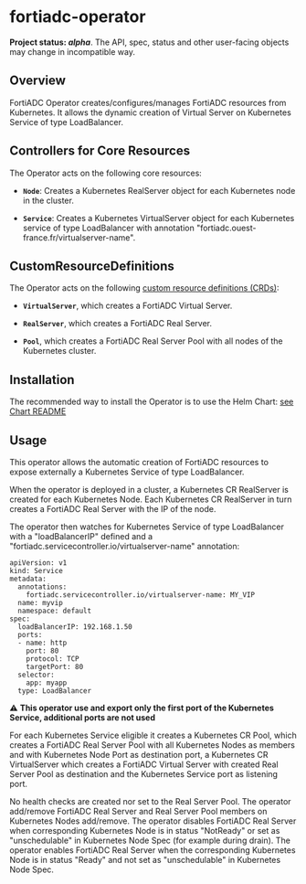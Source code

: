 # fortiadc-operator

**Project status: *alpha***. The API, spec, status and other user-facing objects may change in incompatible way.

## Overview

FortiADC Operator creates/configures/manages FortiADC resources from Kubernetes. It allows the dynamic creation of Virtual Server on Kubernetes Service of type LoadBalancer.

## Controllers for Core Resources

The Operator acts on the following core resources:

* **`Node`**: Creates a Kubernetes RealServer object for each Kubernetes node in the cluster.

* **`Service`**: Creates a Kubernetes VirtualServer object for each Kubernetes service of type LoadBalancer with annotation "fortiadc.ouest-france.fr/virtualserver-name".

## CustomResourceDefinitions

The Operator acts on the following [custom resource definitions (CRDs)](https://kubernetes.io/docs/tasks/access-kubernetes-api/extend-api-custom-resource-definitions/):

* **`VirtualServer`**, which creates a FortiADC Virtual Server.

* **`RealServer`**, which creates a FortiADC Real Server.

* **`Pool`**, which creates a FortiADC Real Server Pool with all nodes of the Kubernetes cluster.

## Installation

The recommended way to install the Operator is to use the Helm Chart: [see Chart README](charts/fortiadc-operator/README.md)

## Usage

This operator allows the automatic creation of FortiADC resources to expose externally a Kubernetes Service of type LoadBalancer.

When the operator is deployed in a cluster, a Kubernetes CR RealServer is created for each Kubernetes Node. Each Kubernetes CR RealServer in turn creates a FortiADC Real Server with the IP of the node.

The operator then watches for Kubernetes Service of type LoadBalancer with a "loadBalancerIP" defined and a "fortiadc.servicecontroller.io/virtualserver-name" annotation:
```
apiVersion: v1
kind: Service
metadata:
  annotations:
    fortiadc.servicecontroller.io/virtualserver-name: MY_VIP
  name: myvip
  namespace: default
spec:
  loadBalancerIP: 192.168.1.50
  ports:
  - name: http
    port: 80
    protocol: TCP
    targetPort: 80
  selector:
    app: myapp
  type: LoadBalancer
```

:warning: **This operator use and export only the first port of the Kubernetes Service, additional ports are not used**

For each Kubernetes Service eligible it creates a Kubernetes CR Pool, which creates a FortiADC Real Server Pool with all Kubernetes Nodes as members and with Kubernetes Node Port as destination port, a Kubernetes CR VirtualServer which creates a FortiADC Virtual Server with created Real Server Pool as destination and the Kubernetes Service port as listening port.

No health checks are created nor set to the Real Server Pool. The operator add/remove FortiADC Real Server and Real Server Pool members on Kubernetes Nodes add/remove. The operator disables FortiADC Real Server when corresponding Kubernetes Node is in status "NotReady" or set as "unschedulable" in Kubernetes Node Spec (for example during drain). The operator enables FortiADC Real Server when the corresponding Kubernetes Node is in status "Ready" and not set as "unschedulable" in Kubernetes Node Spec.
